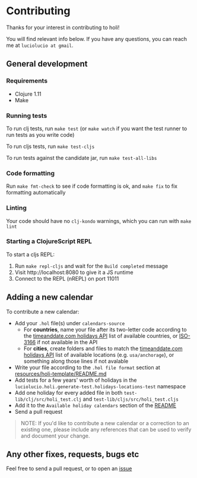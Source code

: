 # Contributing

Thanks for your interest in contributing to holi!

You will find relevant info below. If you have any questions, you can reach me at `luciolucio at gmail`.

## General development

### Requirements

* Clojure 1.11
* Make

### Running tests

To run clj tests, run `make test` (or `make watch` if you want the test runner to run tests as you write code)

To run cljs tests, run `make test-cljs`

To run tests against the candidate jar, run `make test-all-libs`

### Code formatting

Run `make fmt-check` to see if code formatting is ok, and `make fix` to fix formatting automatically

### Linting

Your code should have no `clj-kondo` warnings, which you can run with `make lint`

### Starting a ClojureScript REPL
To start a cljs REPL:

1. Run `make repl-cljs` and wait for the `Build completed` message
2. Visit http://localhost:8080 to give it a JS runtime
3. Connect to the REPL (nREPL) on port 11011

## Adding a new calendar

To contribute a new calendar:

* Add your `.hol` file(s) under `calendars-source`
  * For **countries**, name your file after its two-letter code according to the [timeanddate.com holidays API](https://dev.timeanddate.com/docs/available-countries) list of available countries, or [ISO-3166](https://en.wikipedia.org/wiki/ISO_3166-1_alpha-2) if not available in the API
  * For **cities**, create folders and files to match the [timeanddate.com holidays API](https://dev.timeanddate.com/docs/available-locations) list of available locations (e.g. `usa/anchorage`), or something along those lines if not avalable
* Write your file according to the `.hol file format` section at [resources/holi-template/README.md](resources/holi-template/README.md#hol-file-format)
* Add tests for a few years' worth of holidays in the `luciolucio.holi.generate-test.holidays-locations-test` namespace
* Add one holiday for every added file in both `test-lib/clj/src/holi_test.clj` and `test-lib/cljs/src/holi_test.cljs`
* Add it to the `Available holiday calendars` section of the [README](README.md#available-holiday-calendars)
* Send a pull request

> NOTE: If you'd like to contribute a new calendar or a correction to an existing one, please
include any references that can be used to verify and document your change.

## Any other fixes, requests, bugs etc

Feel free to send a pull request, or to open an [issue](https://github.com/luciolucio/holi/issues)

